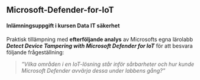 ## Microsoft-Defender-for-IoT
#### Inlämningsuppgift i kursen Data IT säkerhet
Praktisk tillämpning med **efterföljande analys** av Microsofts egna lärolabb ***Detect Device 
Tampering with Microsoft Defender for IoT*** för att besvara följande frågeställning:
> *”Vilka områden i en IoT-lösning står inför sårbarheter och hur kunde Microsoft Defender avvärja 
dessa under labbens gång?”*
